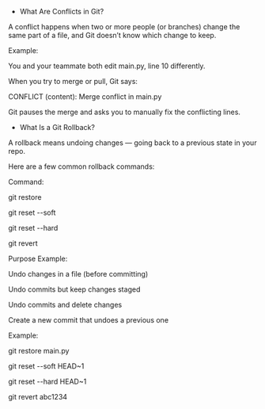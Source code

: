 * What Are Conflicts in Git?



A conflict happens when two or more people (or branches) change the same part of a file, and Git doesn’t know which change to keep.



Example:



You and your teammate both edit main.py, line 10 differently.



When you try to merge or pull, Git says:



CONFLICT (content): Merge conflict in main.py



Git pauses the merge and asks you to manually fix the conflicting lines.



* What Is a Git Rollback?



A rollback means undoing changes — going back to a previous state in your repo.



Here are a few common rollback commands:



Command:



git restore <file>



git reset --soft <commit>	



git reset --hard <commit>	



git revert <commit>



Purpose	Example:



Undo changes in a file (before committing)	



Undo commits but keep changes staged	



Undo commits and delete changes	



Create a new commit that undoes a previous one



Example:



git restore main.py



git reset --soft HEAD~1



git reset --hard HEAD~1



git revert abc1234

